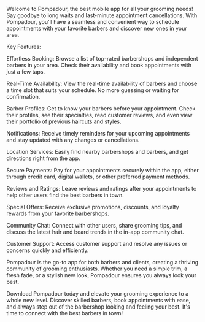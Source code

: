 Welcome to Pompadour, the best mobile app for all your grooming needs! Say goodbye to long waits and last-minute appointment cancellations. With Pompadour, you'll have a seamless and convenient way to schedule appointments with your favorite barbers and discover new ones in your area.

Key Features:

Effortless Booking: Browse a list of top-rated barbershops and independent barbers in your area. Check their availability and book appointments with just a few taps.

Real-Time Availability: View the real-time availability of barbers and choose a time slot that suits your schedule. No more guessing or waiting for confirmation.

Barber Profiles: Get to know your barbers before your appointment. Check their profiles, see their specialties, read customer reviews, and even view their portfolio of previous haircuts and styles.

Notifications: Receive timely reminders for your upcoming appointments and stay updated with any changes or cancellations.

Location Services: Easily find nearby barbershops and barbers, and get directions right from the app.

Secure Payments: Pay for your appointments securely within the app, either through credit card, digital wallets, or other preferred payment methods.

Reviews and Ratings: Leave reviews and ratings after your appointments to help other users find the best barbers in town.

Special Offers: Receive exclusive promotions, discounts, and loyalty rewards from your favorite barbershops.

Community Chat: Connect with other users, share grooming tips, and discuss the latest hair and beard trends in the in-app community chat.

Customer Support: Access customer support and resolve any issues or concerns quickly and efficiently.

Pompadour is the go-to app for both barbers and clients, creating a thriving community of grooming enthusiasts. Whether you need a simple trim, a fresh fade, or a stylish new look, Pompadour ensures you always look your best.

Download Pompadour today and elevate your grooming experience to a whole new level. Discover skilled barbers, book appointments with ease, and always step out of the barbershop looking and feeling your best. It's time to connect with the best barbers in town!
